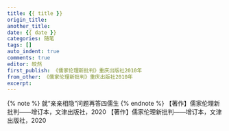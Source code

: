 ```yaml
---
title: {{ title }}
origin_title:
another_title:
date: {{ date }}
categories: 随笔
tags: []
auto_indent: true
comments: true
editor: 皎然
first_publish: 《儒家伦理新批判》重庆出版社2010年
from_other: 《儒家伦理新批判》重庆出版社2010年
excerpt:
---
```

{% note %}
就“亲亲相隐”问题再答四儒生
{% endnote %}
【著作】儒家伦理新批判——增订本，文津出版社，2020
【著作】儒家伦理新批判——增订本，文津出版社，2020
<span class="post-meta-item-icon">
  <i class="{{ theme.busuanzi_count.total_views_icon }}"></i>
</span>
